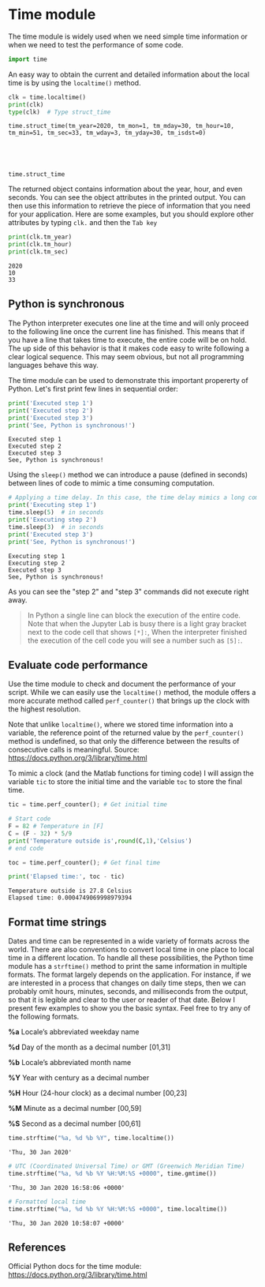 # Time module

The time module is widely used when we need simple time information or when we need to test the performance of some code.


```python
import time
```

An easy way to obtain the current and detailed information about the local time is by using the `localtime()` method.


```python
clk = time.localtime()
print(clk)
type(clk)  # Type struct_time
```

    time.struct_time(tm_year=2020, tm_mon=1, tm_mday=30, tm_hour=10, tm_min=51, tm_sec=33, tm_wday=3, tm_yday=30, tm_isdst=0)





    time.struct_time



The returned object contains information about the year, hour, and even seconds. You can see the object attributes in the printed output. You can then use this information to retrieve the piece of information that you need for your application. Here are some examples, but you should explore other attributes by typing `clk.` and then the `Tab key`



```python
print(clk.tm_year)
print(clk.tm_hour)
print(clk.tm_sec)
```

    2020
    10
    33


## Python is synchronous

The Python interpreter executes one line at the time and will only proceed to the following line once the current line has finished. This means that if you have a line that takes time to execute, the entire code will be on hold. The up side of this behavior is that it makes code easy to write following a clear logical sequence. This may seem obvious, but not all programming languages behave this way.

The time module can be used to demonstrate this important propererty of Python. Let's first print few lines in sequential order:


```python
print('Executed step 1')
print('Executed step 2')
print('Executed step 3')
print('See, Python is synchronous!')
```

    Executed step 1
    Executed step 2
    Executed step 3
    See, Python is synchronous!


Using the `sleep()` method we can introduce a pause (defined in seconds) between lines of code to mimic a time consuming computation.


```python
# Applying a time delay. In this case, the time delay mimics a long computation
print('Executing step 1')
time.sleep(5)  # in seconds
print('Executing step 2')
time.sleep(3)  # in seconds
print('Executed step 3')
print('See, Python is synchronous!')
```

    Executing step 1
    Executing step 2
    Executed step 3
    See, Python is synchronous!


As you can see the "step 2" and "step 3" commands did not execute right away. 

>In Python a single line can block the execution of the entire code. Note that when the Jupyter Lab is busy there is a light gray bracket next to the code cell that shows `[*]:`, When the interpreter finished the execution of the cell code you will see a number such as `[5]:`.

## Evaluate code performance

Use the time module to check and document the performance of your script. While we can easily use the `localtime()` method, the module offers a more accurate method called `perf_counter()` that brings up the clock with the highest resolution.

Note that unlike `localtime()`, where we stored time information into a variable, the reference point of the returned value by the `perf_counter()` method is undefined, so that only the difference between the results of consecutive calls is meaningful. Source: https://docs.python.org/3/library/time.html

To mimic a clock (and the Matlab functions for timing code) I will assign the variable `tic` to store the initial time and the variable `toc` to store the final time.


```python
tic = time.perf_counter(); # Get initial time

# Start code
F = 82 # Temperature in [F]
C = (F - 32) * 5/9
print('Temperature outside is',round(C,1),'Celsius')
# end code

toc = time.perf_counter(); # Get final time

print('Elapsed time:', toc - tic)
```

    Temperature outside is 27.8 Celsius
    Elapsed time: 0.0004749069998979394


## Format time strings

Dates and time can be represented in a wide variety of formats across the world. There are also conventions to convert local time in one place to local time in a different location. To handle all these possibilities, the Python time module has a `strftime()` method to print the same information in multiple formats. The format largely depends on the application. For instance, if we are interested in a process that changes on daily time steps, then we can probably omit hours, minutes, seconds, and milliseconds from the output, so that it is legible and clear to the user or reader of that date. Below I present few examples to show you the basic syntax. Feel free to try any of the following formats.


**%a**    Locale’s abbreviated weekday name

**%d**    Day of the month as a decimal number [01,31]

**%b**    Locale’s abbreviated month name

**%Y**    Year with century as a decimal number

**%H**    Hour (24-hour clock) as a decimal number [00,23]

**%M**    Minute as a decimal number [00,59]

**%S**    Second as a decimal number [00,61]




```python
time.strftime("%a, %d %b %Y", time.localtime())
```




    'Thu, 30 Jan 2020'




```python
# UTC (Coordinated Universal Time) or GMT (Greenwich Meridian Time)
time.strftime("%a, %d %b %Y %H:%M:%S +0000", time.gmtime())
```




    'Thu, 30 Jan 2020 16:58:06 +0000'




```python
# Formatted local time
time.strftime("%a, %d %b %Y %H:%M:%S +0000", time.localtime())
```




    'Thu, 30 Jan 2020 10:58:07 +0000'



## References

Official Python docs for the time module: <https://docs.python.org/3/library/time.html>

